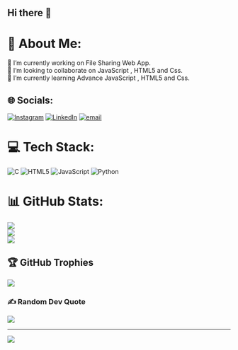 ## Hi there 👋

# 💫 About Me:
🔭 I’m currently working on File Sharing Web App.<br>👯 I’m looking to collaborate on JavaScript , HTML5 and Css.<br>🌱 I’m currently learning Advance JavaScript , HTML5 and Css.<br>


## 🌐 Socials:
[![Instagram](https://img.shields.io/badge/Instagram-%23E4405F.svg?logo=Instagram&logoColor=white)](https://instagram.com/vedant_panchariyaa) [![LinkedIn](https://img.shields.io/badge/LinkedIn-%230077B5.svg?logo=linkedin&logoColor=white)](https://linkedin.com/in/vedant-panchariya) [![email](https://img.shields.io/badge/Email-D14836?logo=gmail&logoColor=white)](mailto:vedantkp1510@gmail.com) 

# 💻 Tech Stack:
![C](https://img.shields.io/badge/c-%2300599C.svg?style=for-the-badge&logo=c&logoColor=white) ![HTML5](https://img.shields.io/badge/html5-%23E34F26.svg?style=for-the-badge&logo=html5&logoColor=white) ![JavaScript](https://img.shields.io/badge/javascript-%23323330.svg?style=for-the-badge&logo=javascript&logoColor=%23F7DF1E) ![Python](https://img.shields.io/badge/python-3670A0?style=for-the-badge&logo=python&logoColor=ffdd54)
# 📊 GitHub Stats:
![](https://github-readme-stats.vercel.app/api?username=vedantpanchariya&theme=dark&hide_border=false&include_all_commits=false&count_private=false)<br/>
![](https://nirzak-streak-stats.vercel.app/?user=vedantpanchariya&theme=dark&hide_border=false)<br/>
![](https://github-readme-stats.vercel.app/api/top-langs/?username=vedantpanchariya&theme=dark&hide_border=false&include_all_commits=false&count_private=false&layout=compact)

## 🏆 GitHub Trophies
![](https://github-profile-trophy.vercel.app/?username=vedantpanchariya&theme=radical&no-frame=false&no-bg=true&margin-w=4)

### ✍️ Random Dev Quote
![](https://quotes-github-readme.vercel.app/api?type=horizontal&theme=radical)

---
[![](https://visitcount.itsvg.in/api?id=vedantpanchariya&icon=0&color=0)](https://visitcount.itsvg.in)

<!-- Proudly created with GPRM ( https://gprm.itsvg.in ) -->
